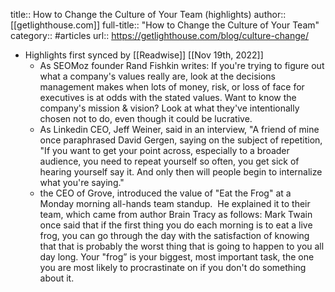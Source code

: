 title:: How to Change the Culture of Your Team (highlights)
author:: [[getlighthouse.com]]
full-title:: "How to Change the Culture of Your Team"
category:: #articles
url:: https://getlighthouse.com/blog/culture-change/

- Highlights first synced by [[Readwise]] [[Nov 19th, 2022]]
	- As SEOMoz founder Rand Fishkin writes:
	  If you're trying to figure out what a company's values really are, look at the decisions management makes when lots of money, risk, or loss of face for executives is at odds with the stated values. Want to know the company's mission & vision? Look at what they've intentionally chosen not to do, even though it could be lucrative.
	- As Linkedin CEO, Jeff Weiner, said in an interview,
	  "A friend of mine once paraphrased David Gergen, saying on the subject of repetition, "If you want to get your point across, especially to a broader audience, you need to repeat yourself so often, you get sick of hearing yourself say it. And only then will people begin to internalize what you're saying."
	- the CEO of Grove, introduced the value of "Eat the Frog" at a Monday morning all-hands team standup.  He explained it to their team, which came from author Brain Tracy as follows:
	  Mark Twain once said that if the first thing you do each morning is to eat a live frog, you can go through the day with the satisfaction of knowing that that is probably the worst thing that is going to happen to you all day long. Your "frog” is your biggest, most important task, the one you are most likely to procrastinate on if you don't do something about it.